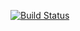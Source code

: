 [![Build Status](https://travis-ci.org/SRechenberger/sls_entropy.svg?branch=master)](https://travis-ci.org/SRechenberger/sls_entropy)
